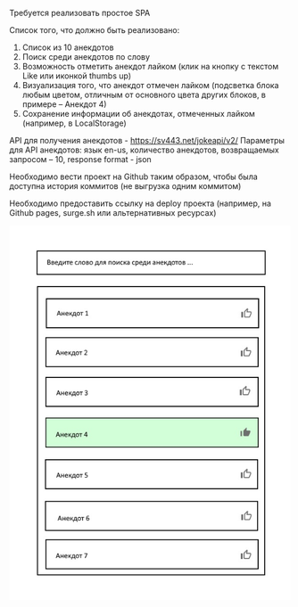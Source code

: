 Требуется реализовать простое SPA

Список того, что должно быть реализовано:

1)	Список из 10 анекдотов
2)	Поиск среди анекдотов по слову
3)	Возможность отметить анекдот лайком (клик на кнопку с текстом Like или иконкой thumbs up)
4)	Визуализация того, что анекдот отмечен лайком (подсветка блока любым цветом, отличным от основного цвета других блоков, в примере – Анекдот 4)
5)	Сохранение информации об анекдотах, отмеченных лайком (например, в LocalStorage)

API для получения анекдотов - https://sv443.net/jokeapi/v2/
Параметры для API анекдотов: язык en-us, количество анекдотов, возвращаемых запросом – 10, response format - json

Необходимо вести проект на Github таким образом, чтобы была доступна история коммитов (не выгрузка одним коммитом)

Необходимо предоставить ссылку на deploy проекта (например, на Github pages, surge.sh или альтернативных ресурсах)

![image](https://raw.githubusercontent.com/Vitautas-C/joke-test/master/prototype.jpg)
